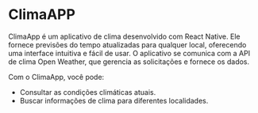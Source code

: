 # ClimaAPP

ClimaApp é um aplicativo de clima desenvolvido com React Native. Ele fornece previsões do tempo atualizadas para qualquer local, oferecendo uma interface intuitiva e fácil de usar. O aplicativo se comunica com a API de clima Open Weather, que gerencia as solicitações e fornece os dados.

Com o ClimaApp, você pode:

* Consultar as condições climáticas atuais.
* Buscar informações de clima para diferentes localidades.

